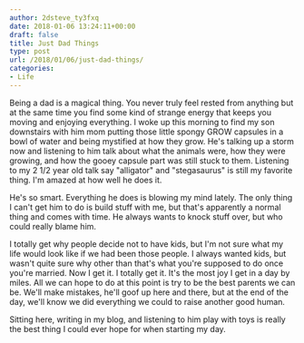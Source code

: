 ```yaml
---
author: 2dsteve_ty3fxq
date: 2018-01-06 13:24:11+00:00
draft: false
title: Just Dad Things
type: post
url: /2018/01/06/just-dad-things/
categories:
- Life
---
```


Being a dad is a magical thing. You never truly feel rested from anything but at the same time you find some kind of strange energy that keeps you moving and enjoying everything. I woke up this morning to find my son downstairs with him mom putting those little spongy GROW capsules in a bowl of water and being mystified at how they grow. He's talking up a storm now and listening to him talk about what the animals were, how they were growing, and how the gooey capsule part was still stuck to them. Listening to my 2 1/2 year old talk say "alligator" and "stegasaurus" is still my favorite thing. I'm amazed at how well he does it.

He's so smart. Everything he does is blowing my mind lately. The only thing I can't get him to do is build stuff with me, but that's apparently a normal thing and comes with time. He always wants to knock stuff over, but who could really blame him.

I totally get why people decide not to have kids, but I'm not sure what my life would look like if we had been those people. I always wanted kids, but wasn't quite sure why other than that's what you're supposed to do once you're married. Now I get it. I totally get it. It's the most joy I get in a day by miles. All we can hope to do at this point is try to be the best parents we can be. We'll make mistakes, he'll goof up here and there, but at the end of the day, we'll know we did everything we could to raise another good human.

Sitting here, writing in my blog, and listening to him play with toys is really the best thing I could ever hope for when starting my day.
